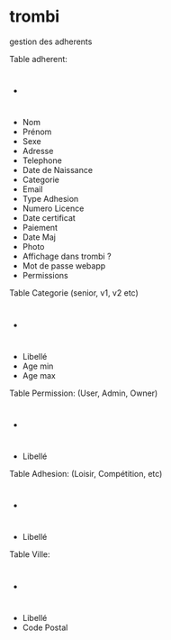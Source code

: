 # trombi

gestion des adherents


Table adherent:
- #
- Nom
- Prénom
- Sexe
- Adresse
- Telephone
- Date de Naissance
- Categorie
- Email
- Type Adhesion
- Numero Licence
- Date certificat 
- Paiement
- Date Maj
- Photo
- Affichage dans trombi ?
- Mot de passe webapp
- Permissions


Table Categorie (senior, v1, v2 etc)
- #
- Libellé
- Age min
- Age max


Table Permission:  (User, Admin, Owner)
- #
- Libellé


Table Adhesion: (Loisir, Compétition, etc)
- #
- Libellé


Table Ville:
- # 
- Libellé
- Code Postal
